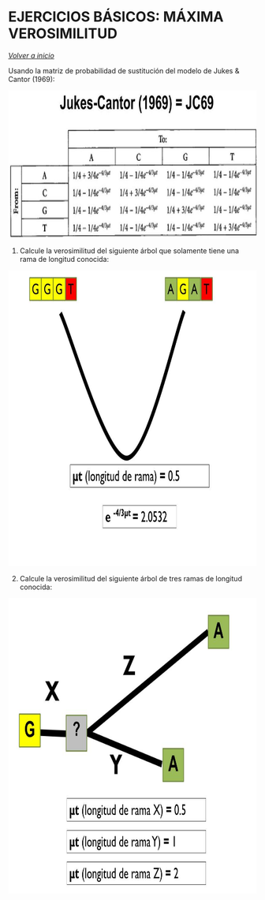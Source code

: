# EJERCICIOS BÁSICOS: MÁXIMA VEROSIMILITUD

_[Volver a inicio](/README.md)_

Usando la matriz de probabilidad de sustitución del modelo de Jukes & Cantor (1969):

<p align="center">
  <img src="https://github.com/jaaguirresant/Sistematica-Filogenetica/blob/master/clase_7/p3.jpg" width="800" height="300" />
</p>

1. Calcule la verosimilitud del siguiente árbol que solamente tiene una rama de longitud conocida:

<p align="center">
  <img src="https://github.com/jaaguirresant/Sistematica-Filogenetica/blob/master/clase_7/p1.jpg" width="600" height="600" />
</p>

2. Calcule la verosimilitud del siguiente árbol de tres ramas de longitud conocida:

<p align="center">
  <img src="https://github.com/jaaguirresant/Sistematica-Filogenetica/blob/master/clase_7/p2.jpg" width="600" height="600" />
</p>
